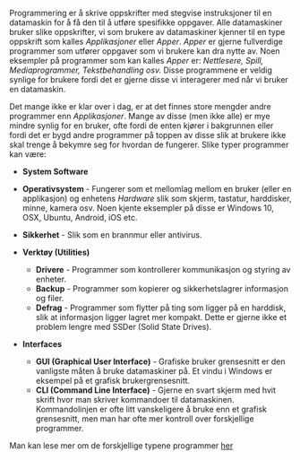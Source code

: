 Programmering er å skrive oppskrifter med stegvise instruksjoner til en datamaskin for å få den til å utføre spesifikke oppgaver. Alle datamaskiner bruker slike oppskrifter, vi som brukere av datamaskiner kjenner til en type oppskrift som kalles *Applikasjoner* eller *Apper*. *Apper* er gjerne fullverdige programmer som utfører oppgaver som vi brukere kan dra nytte av. Noen eksempler på programmer som kan kalles *Apper* er: *Nettlesere, Spill, Mediaprogrammer, Tekstbehandling osv.* Disse programmene er veldig synlige for brukere fordi det er gjerne disse vi interagerer med når vi bruker en datamaskin.

Det mange ikke er klar over i dag, er at det finnes store mengder andre programmer enn *Applikasjoner*. Mange av disse (men ikke alle) er mye mindre synlig for en bruker, ofte fordi de enten kjører i bakgrunnen eller fordi det er bygd andre programmer på toppen av disse slik at brukere ikke skal trenge å bekymre seg for hvordan de fungerer. Slike typer programmer kan være:

- **System Software**
 - **Operativsystem** - Fungerer som et mellomlag mellom en bruker (eller en applikasjon) og enhetens *Hardware* slik som skjerm, tastatur, harddisker, minne, kamera osv. Noen kjente eksempler på disse er Windows 10, OSX, Ubuntu, Android, iOS etc.
  - **Sikkerhet** - Slik som en brannmur eller antivirus.
- **Verktøy (Utilities)**
  - **Drivere** - Programmer som kontrollerer kommunikasjon og styring av enheter.
  - **Backup** - Programmer som kopierer og sikkerhetslagrer informasjon og filer.
  - **Defrag** - Programmer som flytter på ting som ligger på en harddisk, slik at informasjon ligger lagret mer kompakt. Dette er gjerne ikke et problem lengre med SSDer (Solid State Drives).

- **Interfaces**
  - **GUI (Graphical User Interface)** - Grafiske bruker grensesnitt er den vanligste måten å bruke datamaskiner på. Et vindu i Windows er eksempel på et grafisk brukergrensesnitt.
  - **CLI (Command Line Interface)** - Gjerne en svart skjerm med hvit skrift hvor man skriver kommandoer til datamaskinen. Kommandolinjen er ofte litt vanskeligere å bruke enn et grafisk grensesnitt, men man har ofte mer kontroll over forskjellige programmer.

Man kan lese mer om de forskjellige typene programmer [her](https://en.wikiversity.org/wiki/Types_of_Computer_Software)

